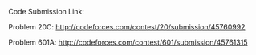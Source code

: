 Code Submission Link:

Problem 20C:  http://codeforces.com/contest/20/submission/45760992

Problem 601A: http://codeforces.com/contest/601/submission/45761315

